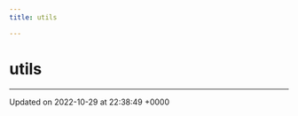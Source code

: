 ```yaml
---
title: utils

---
```


# utils








-------------------------------

Updated on 2022-10-29 at 22:38:49 +0000